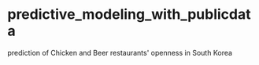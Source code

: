 # predictive_modeling_with_publicdata
prediction of Chicken and Beer restaurants' openness in South Korea
